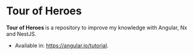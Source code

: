 # Tour of Heroes

<strong> Tour of Heroes </strong> is a repository to improve my knowledge with Angular, Nx and NestJS.
* Available in: https://angular.io/tutorial.
